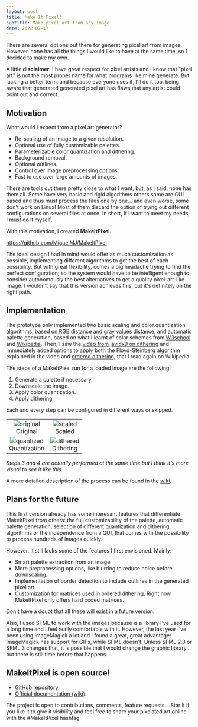 ```yaml
---
layout: post
title: Make It Pixel!
subtitle: Make pixel art from any image
date: 2022-07-17
---
```

There are several options out there for generating pixel art from images. However, none has all the things I would like to have at the same time, so I decided to make my own.

A little **disclaimer**: I have great respect for pixel artists and I know that "pixel art" is not the most proper name for what programs like mine generate. But lacking a better term, and because everyone uses it, I'll do it too, being aware that generated generated pixel art has flaws that any artist could point out and correct. 

## Motivation

What would I expect from a pixel art generator?

- Re-scaling of an image to a given resolution.
- Optional use of fully customizable palettes.
- Parameterizable color quantization and dithering.
- Background removal.
- Optional outlines.
- Control over image preprocessing options.
- Fast to use over large amounts of images.

There are tools out there pretty close to what I want, but, as I said, none has them all. Some have very basic and rigid algorithms others some are GUI based and thus must process the files one by one... and even worse, some don't work on Linux! Most of them discard the option of trying out different configurations on several files at once. In short, if I want to meet my needs, I must do it myself.

With this motivation, I created **MakeItPixel**.

https://github.com/MiguelMJ/MakeItPixel

The ideal design I had in mind would offer as much customization as possible, implementing different algorithms to get the best of each possibility. But with great flexibility, comes a big headache trying to find the perfect configuration; so the system would have to be intelligent enough to consider autonomously the best  alternatives to get a quality pixel-art-like image. I wouldn't say that this version achieves this, but it's definitely on the right path.

## Implementation

The prototype only implemented two basic scaling and color quantization algorithms, based on RGB distance and gray values distance, and automatic palette generation, based on what I learnt of color schemes from [W3school](https://www.w3schools.com/colors/colors_schemes.asp) and [Wikipedia](https://en.wikipedia.org/wiki/Color_scheme). Then, I saw the [video from javidx9 on dithering](https://www.youtube.com/watch?v=lseR6ZguBNY) and I immediately added options to apply both the Floyd-Steinberg algorithm explained in the video and [ordered dithering](https://en.wikipedia.org/wiki/Ordered_dithering), that I read again on Wikipedia.

The steps of a MakeItPixel run for a loaded image are the following:

1. Generate a palette if necessary.
2. Downscale the image. 
3. Apply color quantization.
4. Apply dithering.

Each and every step can be configured in different ways or skipped.

|||
|:-:|:-:|
| ![original](https://dev-to-uploads.s3.amazonaws.com/uploads/articles/ua3msrfqwfpovicgmdcw.png) <br> Original| ![scaled](https://dev-to-uploads.s3.amazonaws.com/uploads/articles/uod0yxj8iqf48gvutzsy.png) <br> Scaled|
| ![quantized](https://dev-to-uploads.s3.amazonaws.com/uploads/articles/fberrcua19tadusjnnq2.png) <br> Quantization| ![dithered](https://dev-to-uploads.s3.amazonaws.com/uploads/articles/g5c17sts5gdf08zlw1vq.png) <br> Dithering|

_Steps 3 and 4 are actually performed at the same time but I think it's more visual to see it like this._

A more detailed description of the process can be found in the [wiki](https://github.com/MiguelMJ/MakeItPixel/wiki/Process).

## Plans for the future

This first version already has some interesant features that differentiate MakeItPixel from others: the full customizability of the palette, automatic palette generation, selection of different quantization and dithering algorithms or the independence from a GUI, that comes with the possibility to  process hundreds of images quickly.

However, it still lacks some of the features I first envisioned. Mainly:
- Smart palette extraction from an image.
- More preprocessing options, like blurring to reduce noice before downscaling.
- Implementation of border detection to include outlines in the generated pixel art.
- Customization for matrices used in ordered dithering. Right now MakeItPixel only offers hard coded matrices.

Don't have a doubt that all these will exist in a future version.

Also, I used SFML to work with the images because is a library I've used for a long time and I feel really comfortable with it. However, the last year I've been using ImageMagick a lot and I found a great, great advantage: ImageMagick has support for GIFs, while SFML doesn't. Unless SFML 2.3 or SFML 3 changes that, it is possible that I would change the graphic library... but there is still time before that happens.

## MakeItPixel is open source!

- [GitHub repository](https://github.com/MiguelMJ/MakeItPixel).
- [Official documentation (wiki)](https://github.com/MiguelMJ/MakeItPixel).

The project is open to contributions, comments, feature requests... Star it if you like it to give it visibility and feel free to share your pixelated art online with the #MakeItPixel hashtag! 
